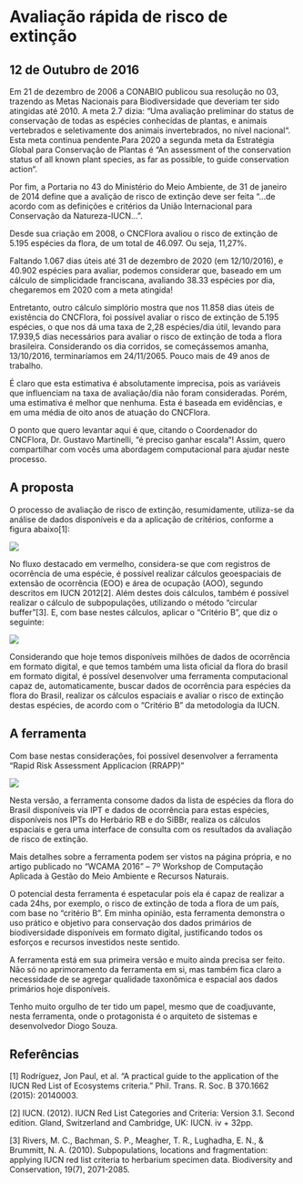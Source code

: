 # Avaliação rápida de risco de extinção
## 12 de Outubro de 2016

Em 21 de dezembro de 2006 a CONABIO publicou sua resolução no 03, trazendo as Metas Nacionais para Biodiversidade que deveriam ter sido atingidas até 2010. A meta 2.7 dizia: “Uma avaliação preliminar do status de conservação de todas as espécies conhecidas de plantas, e animais vertebrados e seletivamente dos animais invertebrados, no nível nacional“. Esta meta continua pendente.Para 2020 a segunda meta da Estratégia Global para Conservação de Plantas é “An assessment of the conservation status of all known plant species, as far as possible, to guide conservation action“.

Por fim, a Portaria no 43 do Ministério do Meio Ambiente, de 31 de janeiro de 2014 define que a avalição de risco de extinção deve ser feita “…de acordo com as definições e critérios da União Internacional para Conservação da Natureza-IUCN…”.

Desde sua criação em 2008, o CNCFlora avaliou o risco de extinção de 5.195 espécies da flora, de um total de 46.097. Ou seja, 11,27%.

Faltando 1.067 dias úteis até 31 de dezembro de 2020 (em 12/10/2016), e 40.902 espécies para avaliar, podemos considerar que, baseado em um cálculo de simplicidade franciscana, avaliando 38.33 espécies por dia, chegaremos em 2020 com a meta atingida!

Entretanto, outro cálculo simplório mostra que nos 11.858 dias úteis de existência do CNCFlora, foi possível avaliar o risco de extinção de 5.195 espécies, o que nos dá uma taxa de 2,28 espécies/dia útil, levando para 17.939,5 dias necessários para avaliar o risco de extinção de toda a flora brasileira. Considerando os dia corridos, se começássemos amanha, 13/10/2016, terminaríamos em 24/11/2065. Pouco mais de 49 anos de trabalho.

É claro que esta estimativa é absolutamente imprecisa, pois as variáveis que influenciam na taxa de avaliação/dia não foram consideradas. Porém, uma estimativa é melhor que nenhuma. Esta é baseada em evidências, e em uma média de oito anos de atuação do CNCFlora.

O ponto que quero levantar aqui é que, citando o Coordenador do CNCFlora, Dr. Gustavo Martinelli, “é preciso ganhar escala“! Assim, quero compartilhar com vocês uma abordagem computacional para ajudar neste processo.

## A proposta

O processo de avaliação de risco de extinção, resumidamente, utiliza-se da análise de dados disponíveis e da a aplicação de critérios, conforme a figura abaixo[1]:

![](http://dalcinweb.s3-website-us-east-1.amazonaws.com/github/BiodivDadosMeta/avaliacaoRapidaRiscoExtencao1.png)

No fluxo destacado em vermelho, considera-se que com registros de ocorrência de uma espécie, é possível realizar cálculos geoespaciais de extensão de ocorrência (EOO) e área de ocupação (AOO), segundo descritos em IUCN 2012[2]. Além destes dois cálculos, também é possível realizar o cálculo de subpopulações, utilizando o método “circular buffer”[3]. E, com base nestes cálculos, aplicar o “Critério B”, que diz o seguinte:

![](http://dalcinweb.s3-website-us-east-1.amazonaws.com/github/BiodivDadosMeta/avaliacaoRapidaRiscoExtencao2.png)

Considerando que hoje temos disponíveis milhões de dados de ocorrência em formato digital, e que temos também uma lista oficial da flora do brasil em formato digital, é possível desenvolver uma ferramenta computacional capaz de, automaticamente, buscar dados de ocorrência para espécies da flora do Brasil, realizar os cálculos espaciais e avaliar o risco de extinção destas espécies, de acordo com o “Critério B” da metodologia da IUCN.

## A ferramenta

Com base nestas considerações, foi possível desenvolver a ferramenta “Rapid Risk Assessment Applicacion (RRAPP)”

![](http://dalcinweb.s3-website-us-east-1.amazonaws.com/github/BiodivDadosMeta/avaliacaoRapidaRiscoExtencao3.png)

Nesta versão, a ferramenta consome dados da lista de espécies da flora do Brasil disponíveis via IPT e dados de ocorrência para estas espécies, disponíveis nos IPTs do Herbário RB e do SiBBr, realiza os cálculos espaciais e gera uma interface de consulta com os resultados da avaliação de risco de extinção.

Mais detalhes sobre a ferramenta podem ser vistos na página própria, e no artigo publicado no “WCAMA 2016” – 7º Workshop de Computação Aplicada à Gestão do Meio Ambiente e Recursos Naturais.

O potencial desta ferramenta é espetacular pois ela é capaz de realizar a cada 24hs, por exemplo,  o risco de extinção de toda a flora de um país, com base no “critério B”. Em minha opinião, esta ferramenta demonstra o uso prático e objetivo para conservação dos dados primários de biodiversidade disponíveis em formato digital, justificando todos os esforços e recursos investidos neste sentido.

A ferramenta está em sua primeira versão e muito ainda precisa ser feito. Não só no aprimoramento da ferramenta em si, mas também fica claro a necessidade de se agregar qualidade taxonômica e espacial aos dados primários hoje disponíveis.

Tenho muito orgulho de ter tido um papel, mesmo que de coadjuvante, nesta ferramenta, onde o protagonista é o arquiteto de sistemas e desenvolvedor Diogo Souza.

## Referências

[1] Rodríguez, Jon Paul, et al. “A practical guide to the application of the IUCN Red List of Ecosystems criteria.” Phil. Trans. R. Soc. B 370.1662 (2015): 20140003.

[2] IUCN. (2012). IUCN Red List Categories and Criteria: Version 3.1. Second edition.
Gland, Switzerland and Cambridge, UK: IUCN. iv + 32pp.

[3] Rivers, M. C., Bachman, S. P., Meagher, T. R., Lughadha, E. N., & Brummitt, N. A. (2010). Subpopulations, locations and fragmentation: applying IUCN red list criteria to herbarium specimen data. Biodiversity and Conservation, 19(7), 2071-2085.
